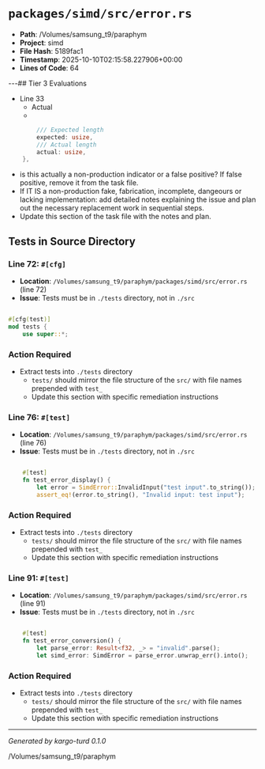# `packages/simd/src/error.rs`

- **Path**: /Volumes/samsung_t9/paraphym
- **Project**: simd
- **File Hash**: 5189fac1  
- **Timestamp**: 2025-10-10T02:15:58.227906+00:00  
- **Lines of Code**: 64

---## Tier 3 Evaluations


- Line 33
  - Actual
  - 

```rust
        /// Expected length
        expected: usize,
        /// Actual length
        actual: usize,
    },
```

- is this actually a non-production indicator or a false positive? If false positive, remove it from the task file.
- If IT IS a non-production fake, fabrication, incomplete, dangeours or lacking implementation: add detailed notes explaining the issue and plan out the necessary replacement work in sequential steps. 
- Update this section of the task file with the notes and plan.

## Tests in Source Directory


### Line 72: `#[cfg]`

- **Location**: `/Volumes/samsung_t9/paraphym/packages/simd/src/error.rs` (line 72)
- **Issue**: Tests must be in `./tests` directory, not in `./src`

```rust

#[cfg(test)]
mod tests {
    use super::*;

```

### Action Required

- Extract tests into `./tests` directory
  - `tests/` should mirror the file structure of the `src/` with file names prepended with `test_`
  - Update this section with specific remediation instructions
  


### Line 76: `#[test]`

- **Location**: `/Volumes/samsung_t9/paraphym/packages/simd/src/error.rs` (line 76)
- **Issue**: Tests must be in `./tests` directory, not in `./src`

```rust

    #[test]
    fn test_error_display() {
        let error = SimdError::InvalidInput("test input".to_string());
        assert_eq!(error.to_string(), "Invalid input: test input");
```

### Action Required

- Extract tests into `./tests` directory
  - `tests/` should mirror the file structure of the `src/` with file names prepended with `test_`
  - Update this section with specific remediation instructions
  


### Line 91: `#[test]`

- **Location**: `/Volumes/samsung_t9/paraphym/packages/simd/src/error.rs` (line 91)
- **Issue**: Tests must be in `./tests` directory, not in `./src`

```rust

    #[test]
    fn test_error_conversion() {
        let parse_error: Result<f32, _> = "invalid".parse();
        let simd_error: SimdError = parse_error.unwrap_err().into();
```

### Action Required

- Extract tests into `./tests` directory
  - `tests/` should mirror the file structure of the `src/` with file names prepended with `test_`
  - Update this section with specific remediation instructions
  

---

*Generated by kargo-turd 0.1.0*

/Volumes/samsung_t9/paraphym